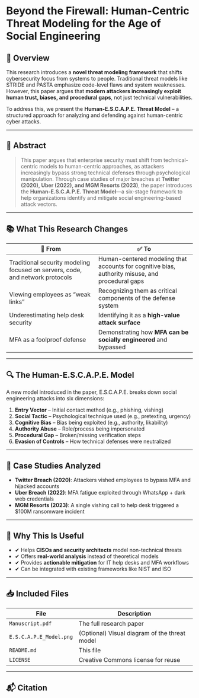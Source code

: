 #  Beyond the Firewall: Human-Centric Threat Modeling for the Age of Social Engineering

## 📘 Overview

This research introduces a **novel threat modeling framework** that shifts cybersecurity focus from systems to people. Traditional threat models like STRIDE and PASTA emphasize code-level flaws and system weaknesses. However, this paper argues that **modern attackers increasingly exploit human trust, biases, and procedural gaps**, not just technical vulnerabilities.

To address this, we present the **Human-E.S.C.A.P.E. Threat Model** – a structured approach for analyzing and defending against human-centric cyber attacks.

---

## 🧩 Abstract

> This paper argues that enterprise security must shift from technical-centric models to human-centric approaches, as attackers increasingly bypass strong technical defenses through psychological manipulation. Through case studies of major breaches at **Twitter (2020), Uber (2022), and MGM Resorts (2023)**, the paper introduces the **Human-E.S.C.A.P.E. Threat Model**—a six-stage framework to help organizations identify and mitigate social engineering-based attack vectors.

---

## 📚 What This Research Changes

| 🧠 From | ✅ To |
|--------|------|
| Traditional security modeling focused on servers, code, and network protocols | Human-centered modeling that accounts for cognitive bias, authority misuse, and procedural gaps |
| Viewing employees as “weak links” | Recognizing them as critical components of the defense system |
| Underestimating help desk security | Identifying it as a **high-value attack surface** |
| MFA as a foolproof defense | Demonstrating how **MFA can be socially engineered** and bypassed |

---

## 🔍 The Human-E.S.C.A.P.E. Model

A new model introduced in the paper, E.S.C.A.P.E. breaks down social engineering attacks into six dimensions:

1. **Entry Vector** – Initial contact method (e.g., phishing, vishing)
2. **Social Tactic** – Psychological technique used (e.g., pretexting, urgency)
3. **Cognitive Bias** – Bias being exploited (e.g., authority, likability)
4. **Authority Abuse** – Role/process being impersonated
5. **Procedural Gap** – Broken/missing verification steps
6. **Evasion of Controls** – How technical defenses were neutralized

---

## 🔬 Case Studies Analyzed

- **Twitter Breach (2020)**: Attackers vished employees to bypass MFA and hijacked accounts
- **Uber Breach (2022)**: MFA fatigue exploited through WhatsApp + dark web credentials
- **MGM Resorts (2023)**: A single vishing call to help desk triggered a $100M ransomware incident

---

## 📌 Why This Is Useful

- ✔ Helps **CISOs and security architects** model non-technical threats
- ✔ Offers **real-world analysis** instead of theoretical models
- ✔ Provides **actionable mitigation** for IT help desks and MFA workflows
- ✔ Can be integrated with existing frameworks like NIST and ISO

---

## 📥 Included Files

| File | Description |
|------|-------------|
| `Manuscript.pdf` | The full research paper |
| `E.S.C.A.P.E_Model.png` | (Optional) Visual diagram of the threat model |
| `README.md` | This file |
| `LICENSE` | Creative Commons license for reuse |

---

## 📬 Citation

